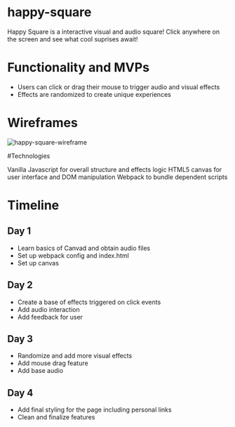 # happy-square

Happy Square is a interactive visual and audio square! Click anywhere on the screen and see what cool suprises await!

# Functionality and MVPs
-  Users can click or drag their mouse to trigger audio and visual effects
-  Effects are randomized to create unique experiences 

# Wireframes

![happy-square-wireframe](https://i.imgur.com/qUR4NSf.png)

#Technologies

Vanilla Javascript for overall structure and effects logic
HTML5 canvas for user interface and DOM manipulation
Webpack to bundle dependent scripts

# Timeline

## Day 1 
-  Learn basics of Canvad and obtain audio files 
-  Set up webpack config and index.html 
-  Set up canvas

## Day 2 
-  Create a base of effects triggered on click events
-  Add audio interaction
-  Add feedback for user 

## Day 3 
-  Randomize and add more visual effects
-  Add mouse drag feature
-  Add base audio

## Day 4 
-  Add final styling for the page including personal links
-  Clean and finalize features
